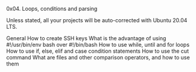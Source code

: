 0x04. Loops, conditions and parsing

Unless stated, all your projects will be auto-corrected with Ubuntu 20.04 LTS.

General
How to create SSH keys
What is the advantage of using #!/usr/bin/env bash over #!/bin/bash
How to use while, until and for loops
How to use if, else, elif and case condition statements
How to use the cut command
What are files and other comparison operators, and how to use them